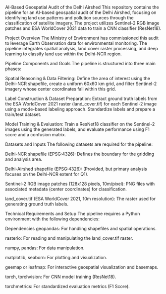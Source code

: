 AI-Based Geospatial Audit of the Delhi Airshed
This repository contains the pipeline for an AI-based geospatial audit of the Delhi Airshed, focusing on identifying land use patterns and pollution sources through the classification of satellite imagery. The project utilizes Sentinel-2 RGB image patches and ESA WorldCover 2021 data to train a CNN classifier (ResNet18).

Project Overview
The Ministry of Environment has commissioned this audit to leverage Earth Observation data for environmental monitoring. The pipeline integrates spatial analysis, land cover raster processing, and deep learning to classify land use within the Delhi-NCR region.

Pipeline Components and Goals
The pipeline is structured into three main phases:

Spatial Reasoning & Data Filtering: Define the area of interest using the Delhi-NCR shapefile, create a uniform 60x60 km grid, and filter Sentinel-2 imagery whose center coordinates fall within this grid.

Label Construction & Dataset Preparation: Extract ground truth labels from the ESA WorldCover 2021 raster (land_cover.tif) for each Sentinel-2 image using a mode-based labeling approach. Standardize labels and prepare a train/test dataset.

Model Training & Evaluation: Train a ResNet18 classifier on the Sentinel-2 images using the generated labels, and evaluate performance using F1 score and a confusion matrix.

Datasets and Inputs
The following datasets are required for the pipeline:

Delhi-NCR shapefile (EPSG:4326): Defines the boundary for the gridding and analysis area.

Delhi-Airshed shapefile (EPSG:4326): (Provided, but primary analysis focuses on the Delhi-NCR extent for Q1).

Sentinel-2 RGB image patches (128x128 pixels, 10m/pixel): PNG files with associated metadata (center coordinates) for classification.

land_cover.tif (ESA WorldCover 2021, 10m resolution): The raster used for generating ground truth labels.

Technical Requirements and Setup
The pipeline requires a Python environment with the following dependencies:

Dependencies
geopandas: For handling shapefiles and spatial operations.

rasterio: For reading and manipulating the land_cover.tif raster.

numpy, pandas: For data manipulation.

matplotlib, seaborn: For plotting and visualization.

geemap or leafmap: For interactive geospatial visualization and basemaps.

torch, torchvision: For CNN model training (ResNet18).

torchmetrics: For standardized evaluation metrics (F1 Score).
